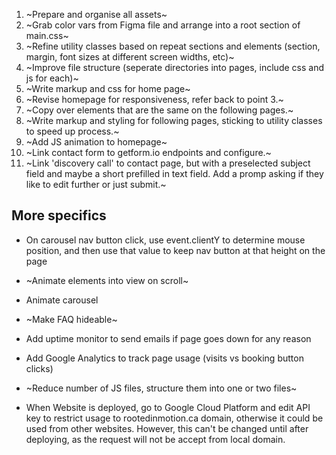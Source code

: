 <!-- Prior Preparation Prevents Piss-Poor Performance -->

<!-- Make sure to git branch when working on specific, more technical components like the carousel, interactive nav, map etc -->

1. ~Prepare and organise all assets~
2. ~Grab color vars from Figma file and arrange into a root section of main.css~
3. ~Refine utility classes based on repeat sections and elements (section, margin, font sizes at different screen widths, etc)~
4. ~Improve file structure (seperate directories into pages, include css and js for each)~
5. ~Write markup and css for home page~
6. ~Revise homepage for responsiveness, refer back to point 3.~
7. ~Copy over elements that are the same on the following pages.~
8. ~Write markup and styling for following pages, sticking to utility classes to speed up process.~
9. ~Add JS animation to homepage~
10. ~Link contact form to getform.io endpoints and configure.~
11. ~Link 'discovery call' to contact page, but with a preselected subject field and maybe a short prefilled in text field. Add a promp asking if they like to edit further or just submit.~

## More specifics

- On carousel nav button click, use event.clientY to determine mouse position, and then use that value to keep nav button at that height on the page
- ~Animate elements into view on scroll~
- Animate carousel
- ~Make FAQ hideable~
- Add uptime monitor to send emails if page goes down for any reason
- Add Google Analytics to track page usage (visits vs booking button clicks)
- ~Reduce number of JS files, structure them into one or two files~

- When Website is deployed, go to Google Cloud Platform and edit API key to restrict usage to rootedinmotion.ca domain, otherwise it could be used from other websites. However, this can't be changed until after deploying, as the request will not be accept from local domain.